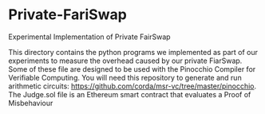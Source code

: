 # Private-FariSwap
Experimental Implementation of Private FairSwap

This directory contains the python programs we implemented as part of our experiments to measure the overhead caused 
by our private FiarSwap. Some of these file are designed to be used with the Pinocchio Compiler for Verifiable Computing. You will need this repository to generate and run arithmetic circuits: https://github.com/corda/msr-vc/tree/master/pinocchio. The Judge.sol file is an Ethereum smart contract that evaluates a Proof of Misbehaviour
